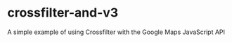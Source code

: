 crossfilter-and-v3
==================

A simple example of using Crossfilter with the Google Maps JavaScript API
